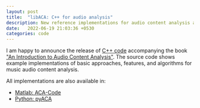 ```yaml
---
layout: post
title:  "libACA: C++ for audio analysis"
description: New reference implementations for audio content analysis algorithms
date:   2022-06-19 21:03:36 +0530
categories: code
---
```

I am happy to announce the release of [C++ code](https://github.com/alexanderlerch/libACA) accompanying the book ["An Introduction to Audio Content Analysis"](https://www.AudioContentAnalysis.org). The source code shows example implementations of basic approaches, features, and algorithms for music audio content analysis.

All implementations are also available in:
* [Matlab: ACA-Code](https://github.com/alexanderlerch/ACA-Code)
* [Python: pyACA](https://github.com/alexanderlerch/pyACA)